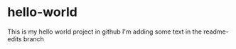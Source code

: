 # hello-world
This is my hello world project in github
I'm adding some text in the readme-edits branch
